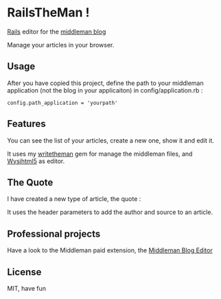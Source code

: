 # RailsTheMan !

<a href='http://rubyonrails.org/'>Rails</a> editor for the <a href='http://middlemanapp.com/basics/blogging/'>middleman blog</a>

Manage your articles in your browser.


## Usage

After you have copied this project, define the path to your middleman application (not the blog in your applicaiton) in config/application.rb :

	config.path_application = 'yourpath'

## Features

You can see the list of your articles, create a new one, show it and edit it.

It uses my <a href='https://github.com/davidtysman/writetheman'>writetheman</a> gem for manage the middleman files, and <a href='https://github.com/Nerian/bootstrap-wysihtml5-rails'>Wysihtml5</a> as editor.


## The Quote

I have created a new type of article, the quote :

It uses the header parameters to add the author and source to an article.


## Professional projects

Have a look to the Middleman paid extension, the <a href='http://middleman-blog-editor.awardwinningfjords.com/'>Middleman Blog Editor</a>

## License

MIT, have fun

